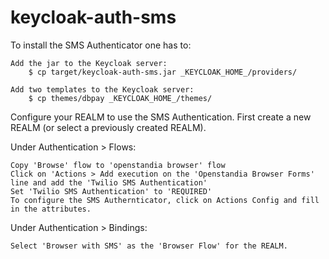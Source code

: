# keycloak-auth-sms

To install the SMS Authenticator one has to:

    Add the jar to the Keycloak server:
        $ cp target/keycloak-auth-sms.jar _KEYCLOAK_HOME_/providers/

    Add two templates to the Keycloak server:
        $ cp themes/dbpay _KEYCLOAK_HOME_/themes/

Configure your REALM to use the SMS Authentication. First create a new REALM (or select a previously created REALM).

Under Authentication > Flows:

    Copy 'Browse' flow to 'openstandia browser' flow
    Click on 'Actions > Add execution on the 'Openstandia Browser Forms' line and add the 'Twilio SMS Authentication'
    Set 'Twilio SMS Authentication' to 'REQUIRED'
    To configure the SMS Authernticator, click on Actions Config and fill in the attributes.

Under Authentication > Bindings:

    Select 'Browser with SMS' as the 'Browser Flow' for the REALM.
